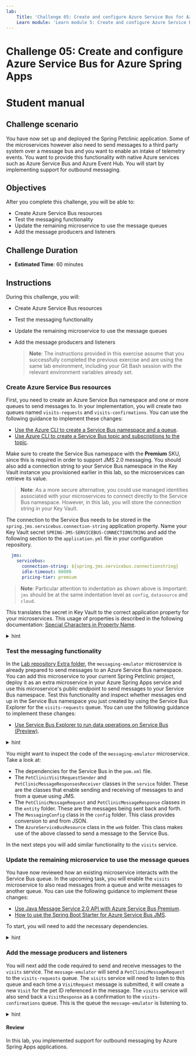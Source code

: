 ```yaml
---
lab:
    Title: 'Challenge 05: Create and configure Azure Service Bus for Azure Spring Apps'
    Learn module: 'Learn module 5: Create and configure Azure Service Bus for Azure Spring Apps'
---
```


# Challenge 05: Create and configure Azure Service Bus for Azure Spring Apps

# Student manual

## Challenge scenario

You have now set up and deployed the Spring Petclinic application. Some of the microservices however also need to send messages to a third party system over a message bus and you want to enable an intake of telemetry events. You want to provide this functionality with native Azure services such as Azure Service Bus and Azure Event Hub. You will start by implementing support for outbound messaging.

## Objectives

After you complete this challenge, you will be able to:

- Create Azure Service Bus resources
- Test the messaging functionality
- Update the remaining microservice to use the message queues
- Add the message producers and listeners

## Challenge Duration

- **Estimated Time**: 60 minutes

## Instructions

During this challenge, you will:

- Create Azure Service Bus resources
- Test the messaging functionality
- Update the remaining microservice to use the message queues
- Add the message producers and listeners

   > **Note**: The instructions provided in this exercise assume that you successfully completed the previous exercise and are using the same lab environment, including your Git Bash session with the relevant environment variables already set.

### Create Azure Service Bus resources

First, you need to create an Azure Service Bus namespace and one or more queues to send messages to. In your implementation, you will create two queues named `visits-requests` and `visits-confirmations`. You can use the following guidance to implement these changes:

- [Use the Azure CLI to create a Service Bus namespace and a queue](https://docs.microsoft.com/azure/service-bus-messaging/service-bus-quickstart-cli).
- [Use Azure CLI to create a Service Bus topic and subscriptions to the topic](https://docs.microsoft.com/azure/service-bus-messaging/service-bus-tutorial-topics-subscriptions-cli).

Make sure to create the Service Bus namespace with the **Premium** SKU, since this is required in order to support JMS 2.0 messaging. You should also add a connection string to your Service Bus namespace in the Key Vault instance you provisioned earlier in this lab, so the microservices can retrieve its value.

   > **Note**: As a more secure alternative, you could use managed identities associated with your microservices to connect directly to the Service Bus namespace. However, in this lab, you will store the connection string in your Key Vault.

The connection to the Service Bus needs to be stored in the `spring.jms.servicebus.connection-string` application property. Name your Key Vault secret `SPRING-JMS-SERVICEBUS-CONNECTIONSTRING` and add the following section to the `application.yml` file in your configuration repository.

   ```yaml
     jms:
       servicebus:
         connection-string: ${spring.jms.servicebus.connectionstring}
         idle-timeout: 60000
         pricing-tier: premium
   ```

> **Note**: Particular attention to indentation as shown above is important: `jms` should be at the same indentation level as `config`, `datasource` and `cloud`.

This translates the secret in Key Vault to the correct application property for your microservices. This usage of properties is described in the following documentation: [Special Characters in Property Name](https://microsoft.github.io/spring-cloud-azure/current/reference/html/index.html#special-characters-in-property-name).

<details>
<summary>hint</summary>
<br/>

1. On your lab computer, in Git Bash window, from the Git Bash prompt, run the following command to create a Service Bus namespace. Note that the name of the namespace needs to be globally unique, so adjust it accordingly in case the randomly generated name is already in use. You will need to create the namespace with the **Premium** sku. This is needed to use JMS 2.0 messaging later on in the lab.

   ```bash
   SERVICEBUS_NAMESPACE=springappsns$UNIQUEID

   az servicebus namespace create \
       --resource-group $RESOURCE_GROUP \
       --name $SERVICEBUS_NAMESPACE \
       --location $LOCATION \
       --sku Premium
   ```

   > **Note**: Wait for the operation to complete. This might take about 5 minutes.

1. Next, create two queues in this namespace named `visits-requests` and `visits-confirmations`.

   ```bash
   az servicebus queue create \
       --resource-group $RESOURCE_GROUP \
       --namespace-name $SERVICEBUS_NAMESPACE \
       --name visits-requests

   az servicebus queue create \
       --resource-group $RESOURCE_GROUP \
       --namespace-name $SERVICEBUS_NAMESPACE \
       --name visits-confirmations
   ```

1. Retrieve the value of the connection string to the newly created Service Bus namespace:

   ```bash
   SERVICEBUS_CONNECTIONSTRING=$(az servicebus namespace authorization-rule keys list \
       --resource-group $RESOURCE_GROUP \
       --namespace-name $SERVICEBUS_NAMESPACE \
       --name RootManageSharedAccessKey \
       --query primaryConnectionString \
       --output tsv)
   ```

1. Create a new Key Vault secret for this connection string.

   ```bash
   az keyvault secret set \
       --name SPRING-JMS-SERVICEBUS-CONNECTIONSTRING \
       --value $SERVICEBUS_CONNECTIONSTRING \
       --vault-name $KEYVAULT_NAME
   ```

1. In your configuration repository's `application.yml` file add the below fragment directly under the `on-profile: mysql` entry (in line 78).

   ```yaml
     jms:
       servicebus:
         connection-string: ${spring.jms.servicebus.connection-string}
         idle-timeout: 60000
         pricing-tier: premium
   ```

    > **Note**: Particular attention to indentation as shown above is important: `jms` should be at the same indentation level as `config`, `datasource` and `cloud`.

1. Commit and push your changes to the remote repository.

   ```bash
   cd ~/projects/spring-petclinic-microservices-config
   git add .
   git commit -m 'added service bus'
   git push
   ```

</details>

### Test the messaging functionality

In the [Lab repository Extra folder](https://github.com/MicrosoftLearning/Deploying-and-Running-Java-Applications-in-Azure-Spring-Apps/tree/master/Extra), the `messaging-emulator` microservice is already prepared to send messages to an Azure Service Bus namespace. You can add this microservice to your current Spring Petclinic project, deploy it as an extra microservice in your Azure Spring Apps service and use this microservice's public endpoint to send messages to your Service Bus namespace. Test this functionality and inspect whether messages end up in the Service Bus namespace you just created by using the Service Bus Explorer for the `visits-requests` queue. You can use the following guidance to implement these changes:

- [Use Service Bus Explorer to run data operations on Service Bus (Preview)](https://docs.microsoft.com/azure/service-bus-messaging/explorer).

<details>
<summary>hint</summary>
<br/>

1. As a first step you will need to clone the [Lab repository](https://github.com/MicrosoftLearning/Deploying-and-Running-Java-Applications-in-Azure-Spring-Apps). From the Git Bash window, execute the following statement.

    ```bash
    cd ~/projects
    git clone https://github.com/MicrosoftLearning/Deploying-and-Running-Java-Applications-in-Azure-Spring-Apps.git
    ```

1. From the Git Bash window copy the `spring-petclinic-messaging-emulator` to the `spring-petclinic-microservices` directory.

    ```bash
    cp -R Deploying-and-Running-Java-Applications-in-Azure-Spring-Apps/Extra/spring-petclinic-messaging-emulator spring-petclinic-microservices 
    ```

1. In the main `pom.xml` file, add an extra module for the `spring-petclinic-messaging-emulator` in the `<modules>` element at line 26.

    ```xml
    <module>spring-petclinic-messaging-emulator</module>
    ```

1. Navigate to the `spring-petclinic-messaging-emulator` directory, locate the **pom.xml** file, and update the reference to `spring-petclinic-microservices` to version `2.6.11`.   

    ```bash
      <parent>
        <artifactId>spring-petclinic-microservices</artifactId>
        <groupId>org.springframework.samples</groupId>
        <version>2.6.11</version>
      </parent>
    ```

1. In the `spring-petclinic-messaging-emulator` directory, navigate to the **<microservice-name>/src/main/resources** subdirectory and locate the **application.yml** file. In the **application.yml** file, comment out the **config import** lines. The resulting section of the application.yml file of the customers-service will look like below: 
    
    ```yml
    spring:
      application:
        name: messaging-emulator
      # config:
      #   import: optional:configserver:${CONFIG_SERVER_URL:http://localhost:8888/}

    ```

1. Update the compiled version of the microservices available by running an additional build.

   ```bash
   cd ~/projects/spring-petclinic-microservices
   mvn clean package -DskipTests
   ```

1. Create a new application in your Spring Apps service for the `messaging-emulator` and assign a public endpoint to it.

   ```bash
   az spring app create --service $SPRING_APPS_SERVICE \
       --resource-group $RESOURCE_GROUP \
       --name messaging-emulator \
       --assign-endpoint true
   ```

   > **Note**: Wait for the provisioning to complete. This might take about 3 minutes.

1. Create a system-assigned identity to this new application and store the reference to the identity in an environment variable.

   ```bash
   az spring app identity assign \
       --service $SPRING_APPS_SERVICE \
       --resource-group $RESOURCE_GROUP \
       --name messaging-emulator \
       --system-assigned

   MESSAGING_EMULATOR_ID=$(az spring app identity show \
       --service $SPRING_APPS_SERVICE \
       --resource-group $RESOURCE_GROUP \
       --name messaging-emulator \
       --output tsv \
       --query principalId)
   ```

1. Grant to the newly assigned identity the get and list permissions on your Key Vault secrets.

   ```bash
   az keyvault set-policy \
       --name $KEYVAULT_NAME \
       --resource-group $RESOURCE_GROUP \
       --secret-permissions get list  \
       --object-id $MESSAGING_EMULATOR_ID
   ```

1. You can now deploy the messaging-emulator application.

   ```bash
   az spring app deploy --service $SPRING_APPS_SERVICE \
       --resource-group $RESOURCE_GROUP \
       --name messaging-emulator \
       --no-wait \
       --artifact-path spring-petclinic-messaging-emulator/target/spring-petclinic-messaging-emulator-2.6.11.jar \
       --env SPRING_PROFILES_ACTIVE=mysql
   ```

1. Switch to the web browser window displaying the Azure Portal, navigate to the resource group containing the resources you deployed in this lab, and, from there, navigate to the Azure Spring Apps Service.

1. In the navigation menu, in the **Settings** section, select **Apps**, wait until the **Provisioning state** of the `messaging-emulator` app changes to **Succeeded**, and then select the `messaging-emulator` app entry.

   > **Note**: The provisioning might take about 3 minutes. Select **Refresh** in order to update the provisioning status.

1. On the newly open browser page titled **Message**, enter **1** in the **Pet** text box and a random text in the **Message** text box, and then select **Submit**.

1. In the Azure Portal, navigate to your resource group and select the Service Bus namespace you deployed in the previous task.

1. In the navigation menu, in the **Entities** section, select **Queues** and then select the `visits-requests` queue entry.

1. On the **Overview** page of the `visits-requests` queue, verify that the active message count is set to 1.

1. Select **Service Bus Explorer (Preview)** and select **Peek from start**. This operation allows you to peek at the top messages on the queue, without dequeuing them.

1. Select the message entry in the queue and review the **Message Body** section to confirm that its content matches the message you submitted.

</details>

You might want to inspect the code of the `messaging-emulator` microservice. Take a look at:

- The dependencies for the Service Bus in the `pom.xml` file.
- The `PetClinicVisitRequestSender` and `PetClinicMessageResponsesReceiver` classes in the `service` folder. These are the classes that enable sending and receiving of messages to and from a queue using JMS.
- The `PetClinicMessageRequest` and `PetClinicMessageResponse` classes in the `entity` folder. These are the messages being sent back and forth.
- The `MessagingConfig` class in the `config` folder. This class provides conversion to and from JSON.
- The `AzureServiceBusResource` class in the `web` folder. This class makes use of the above classed to send a message to the Service Bus.

In the next steps you will add similar functionality to the `visits` service.

### Update the remaining microservice to use the message queues

You have now reviewed how an existing microservice interacts with the Service Bus queue. In the upcoming task, you will enable the `visits` microservice to also read messages from a queue and write messages to another queue. You can use the following guidance to implement these changes:

- [Use Java Message Service 2.0 API with Azure Service Bus Premium](https://docs.microsoft.com/azure/service-bus-messaging/how-to-use-java-message-service-20).
- [How to use the Spring Boot Starter for Azure Service Bus JMS](https://docs.microsoft.com/azure/developer/java/spring-framework/configure-spring-boot-starter-java-app-with-azure-service-bus).

To start, you will need to add the necessary dependencies.

<details>
<summary>hint</summary>
<br/>

1. From the Git Bash window, in the spring-petclinic-microservices repository you cloned locally, use your favorite text editor to open the `spring-petclinic-microservices/spring-petclinic-visits-service/pom.xml` file of the `visits` microservice. In the `<!-- Spring Cloud -->` section, following the last dependency element, add the following dependency element:

   ```xml
           <dependency>
             <groupId>com.azure.spring</groupId>
             <artifactId>spring-cloud-azure-starter-servicebus-jms</artifactId>
           </dependency>
   ```

</details>

### Add the message producers and listeners

You will next add the code required to send and receive messages to the `visits` service. The `message-emulator` will send a `PetClinicMessageRequest` to the `visits-requests` queue. The `visits` service will need to listen to this queue and each time a `VisitRequest` message is submitted, it will create a new `Visit` for the pet ID referenced in the message. The `visits` service will also send back a `VisitResponse` as a confirmation to the `visits-confirmations` queue. This is the queue the `message-emulator` is listening to.

<details>
<summary>hint</summary>
<br/>

1. In the `spring-petclinic-visits-service` directory, create a new `src/main/java/org/springframework/samples/petclinic/visits/entities` subdirectory and add a `VisitRequest.java` class file containing the following code:

   ```java
   package org.springframework.samples.petclinic.visits.entities;

   import java.io.Serializable;
   import java.util.Date;

   public class VisitRequest implements Serializable {
       private static final long serialVersionUID = -249974321255677286L;

       private Integer requestId;
       private Integer petId;
       private String message;

       public VisitRequest() {
       }

       public Integer getRequestId() {
           return requestId;
       }

       public void setRequestId(Integer id) {
           this.requestId = id;
       }

       public Integer getPetId() {
           return petId;
       }

       public void setPetId(Integer petId) {
           this.petId = petId;
       }

       public String getMessage() {
           return message;
       }

       public void setMessage(String message) {
           this.message = message;
       }
   }
   ```

2. In the same directory, add a `VisitResponse.java` class containing the following code:

   ```java
   package org.springframework.samples.petclinic.visits.entities;

   public class VisitResponse {
       Integer requestId;
       Boolean confirmed;
       String reason;

       public VisitResponse() {
       }
    
       public VisitResponse(Integer requestId, Boolean confirmed, String reason) {
           this.requestId = requestId;
           this.confirmed = confirmed;
           this.reason = reason;
       }    

       public Boolean getConfirmed() {
           return confirmed;
       }

       public void setConfirmed(Boolean confirmed) {
           this.confirmed = confirmed;
       }

       public String getReason() {
           return reason;
       }

       public void setReason(String reason) {
           this.reason = reason;
       }

       public Integer getRequestId() {
           return requestId;
       }

       public void setRequestId(Integer requestId) {
           this.requestId = requestId;
       }
   }
   ```

3. In the `spring-petclinic-visits-service` directory, create a new `src/main/java/org/springframework/samples/petclinic/visits/config` subdirectory and add a `MessagingConfig.java` class file containing the following code:

   ```java
    package org.springframework.samples.petclinic.visits.config;
    import java.util.HashMap;
    import java.util.Map;
    import org.springframework.beans.factory.annotation.Value;
    import org.springframework.context.annotation.Bean;
    import org.springframework.context.annotation.Configuration;
    import org.springframework.jms.support.converter.MappingJackson2MessageConverter;
    import org.springframework.jms.support.converter.MessageConverter;
    import org.springframework.samples.petclinic.visits.entities.VisitRequest;
    import org.springframework.samples.petclinic.visits.entities.VisitResponse;
    @Configuration
    public class MessagingConfig {
        @Bean("QueueConfig")
        public QueueConfig queueConfig() {
            return new QueueConfig();
        }
        @Bean
        public MessageConverter jackson2Converter() {
            MappingJackson2MessageConverter converter = new MappingJackson2MessageConverter();
            Map<String, Class<?>> typeMappings = new HashMap<String, Class<?>>();
            typeMappings.put("visitRequest", VisitRequest.class);
            typeMappings.put("visitResponse", VisitResponse.class);
            converter.setTypeIdMappings(typeMappings);
            converter.setTypeIdPropertyName("messageType");
            return converter;
        }
    }
   ```

4. In the same directory, add a `QueueConfig.java` class file containing the following code:

   ```java
   package org.springframework.samples.petclinic.visits.config;

   import org.springframework.beans.factory.annotation.Value;

   public class QueueConfig {
       @Value("${spring.jms.queue.visits-requests:visits-requests}")
       private String visitsRequestsQueue;

       public String getVisitsRequestsQueue() {
           return visitsRequestsQueue;
       }   
   }
   ```

5. In the `spring-petclinic-visits-service` directory, create a new `src/main/java/org/springframework/samples/petclinic/visits/service` subdirectory and add a `VisitsReceiver.java` class file containing the following code:

   ```java
   package org.springframework.samples.petclinic.visits.service;

   import java.util.Date;

   import org.springframework.beans.factory.annotation.Value;
   import org.springframework.context.annotation.Bean;
   import org.springframework.jms.annotation.JmsListener;
   import org.springframework.jms.core.JmsTemplate;
   import org.springframework.samples.petclinic.visits.entities.VisitRequest;
   import org.springframework.samples.petclinic.visits.entities.VisitResponse;
   import org.springframework.samples.petclinic.visits.model.Visit;
   import org.springframework.samples.petclinic.visits.model.VisitRepository;
   import org.springframework.stereotype.Component;

   import lombok.RequiredArgsConstructor;
   import lombok.extern.slf4j.Slf4j;

   @Component
   @Slf4j
   @RequiredArgsConstructor
   public class VisitsReceiver {
       private final VisitRepository visitsRepository;
    
       private final JmsTemplate jmsTemplate;

       @JmsListener(destination = "visits-requests")
       void receiveVisitRequests(VisitRequest visitRequest) {
           log.info("Received message: {}", visitRequest.getMessage());
           try {
               Visit visit = new Visit(null, new Date(), visitRequest.getMessage(),
                     visitRequest.getPetId());
                  visitsRepository.save(visit);
                  jmsTemplate.convertAndSend("visits-confirmations", new VisitResponse(visitRequest.getRequestId(), true, "Your visit request has been accepted"));
           } catch (Exception ex) {
               log.error("Error saving visit: {}", ex.getMessage());
               jmsTemplate.convertAndSend("visits-confirmations", new VisitResponse(visitRequest.getRequestId(), false, ex.getMessage()));
           }
       }
   }
   ```

This `VisitsReceiver` service is listening to the `visits-requests` queue. Each time a message is present on the queue, it will dequeue this message and save a new `Visit` in the database. In the next step, you will verify it by having it sent a confirmation message to the `visits-confirmations` queue.  

1. Rebuild your application

   ```bash
   mvn clean package -DskipTests
   ```

1. Redeploy the visits microservice.

   ```bash
   az spring app deploy --service $SPRING_APPS_SERVICE \
                              --resource-group $RESOURCE_GROUP \
                              --name visits-service \
                              --no-wait \
                              --artifact-path spring-petclinic-visits-service/target/spring-petclinic-visits-service-2.6.11.jar \
                              --env SPRING_PROFILES_ACTIVE=mysql
   ```

1. To validate the resulting functionality, in the Azure Portal, navigate back to the page of the `visits-requests` queue of the Service Bus namespace you deployed earlier in this lab.

1. On the **Overview** page of the `visits-requests` queue, verify that there are no active messages.

1. In the web browser window, open another tab and navigate to the public endpoint of the `api-gateway` service.

1. On the **Welcome to Petclinic** page, select **Owners** and, in the drop-down menu, select **All**.

1. In the list of owners, select the first entry (**George Franklin**).

1. On the **Owner Information** page, in the **Pets and Visits** section, verify the presence of an entry representing the message you submitted earlier in this lab.

</details>

#### Review

In this lab, you implemented support for outbound messaging by Azure Spring Apps applications.
